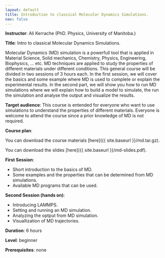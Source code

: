 ```yaml
---
layout: default
title: Introduction to classical Molecular Dynamics Simulations.
nav: false
---
```


**Instructor**: Ali Kerrache (PhD. Physics, University of Manitoba.)

**Title**: Intro to classical Molecular Dynamics Simulations.

Molecular Dynamics (MD) simulation is a powerfull tool that is applied in Material Science, Solid mechanics, Chemistry, Physics, Engineering, Biophysics, ... etc. MD techniques are applied to study the properties of different materials under different conditions. This general course will be divided in two sessions of 3 hours each. In the first session, we will cover the basics and some example where MD is used to complete or explain the experimental results. In the second part, we will show you how to run MD simulations where we will explain how to build a model to simulate, the run the simulation and analyse the output and visualize the results.  

**Target audience**: This course is entended for everyone who want to use simulations to understand the properties of different materials. Everyone is welcome to attend the course since a prior knowledge of MD is not required.

**Course plan**:

You can download the course materials [here]({{ site.baseurl }}/md.tar.gz).

You can download the slides [here]({{ site.baseurl }}/md-slides.pdf).

**First Session**:

- Short introduction to the basics of MD.
- Some examples and the properties that can be determined from MD simulations.
- Available MD programs that can be used.

**Second Session (hands on)**:

- Introducing LAMMPS.
- Setting and running an MD simulation.
- Analyzing the optput from MD simulation.
- Visuallization of MD trajectories.

**Duration**: 6 hours

**Level**: beginner

**Prerequisites**: none
